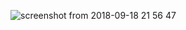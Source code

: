 ![screenshot from 2018-09-18 21 56 47](https://user-images.githubusercontent.com/34853850/45724733-e580b380-bb8d-11e8-8c7b-b500d489bc0b.png)
